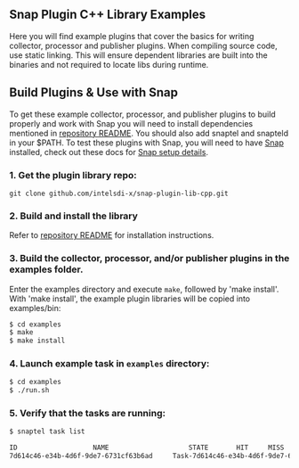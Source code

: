 <!--
http://www.apache.org/licenses/LICENSE-2.0.txt


Copyright 2017 Intel Corporation

Licensed under the Apache License, Version 2.0 (the "License");
you may not use this file except in compliance with the License.
You may obtain a copy of the License at

    http://www.apache.org/licenses/LICENSE-2.0

Unless required by applicable law or agreed to in writing, software
distributed under the License is distributed on an "AS IS" BASIS,
WITHOUT WARRANTIES OR CONDITIONS OF ANY KIND, either express or implied.
See the License for the specific language governing permissions and
limitations under the License.
-->

## Snap Plugin C++ Library Examples
Here you will find example plugins that cover the basics for writing collector, processor and publisher plugins. When compiling source code, use static linking. This will ensure dependent libraries are built into the binaries and not required to locate libs during runtime.

## Build Plugins & Use with Snap

To get these example collector, processor, and publisher plugins to build properly and work with Snap you will need to install dependencies mentioned in [repository README](../README.md#building-libsnap).  You should also add snaptel and snapteld in your $PATH. 
To test these plugins with Snap, you will need to have [Snap](https://github.com/intelsdi-x/snap) installed, check out these docs for [Snap setup details](https://github.com/intelsdi-x/snap/blob/master/docs/BUILD_AND_TEST.md#getting-started).

### 1. Get the plugin library repo:
`git clone github.com/intelsdi-x/snap-plugin-lib-cpp.git`

### 2. Build and install the library
Refer to [repository README](../README.md#building-libsnap) for installation instructions.

### 3. Build the collector, processor, and/or publisher plugins in the examples folder.
Enter the examples directory and execute `make`, followed by 'make install'. With 'make install', the example plugin libraries will be copied into examples/bin:

```sh
$ cd examples
$ make
$ make install
```

### 4. Launch example task in `examples` directory:

```sh
$ cd examples
$ ./run.sh
```

### 5. Verify that the tasks are running:

```sh
$ snaptel task list

ID 					 NAME 					 STATE 		 HIT 	 MISS 	 FAIL 	 CREATED 		 LAST FAILURE
7d614c46-e34b-4d6f-9de7-6731cf63b6ad 	 Task-7d614c46-e34b-4d6f-9de7-6731cf63b6ad 	 Running 	 191 	 0 	 0 	 2:06PM 1-10-2017
```
